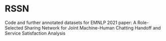 # RSSN
Code and further annotated datasets for EMNLP 2021 paper: A Role-Selected Sharing Network for Joint Machine-Human Chatting Handoff and Service Satisfaction Analysis
